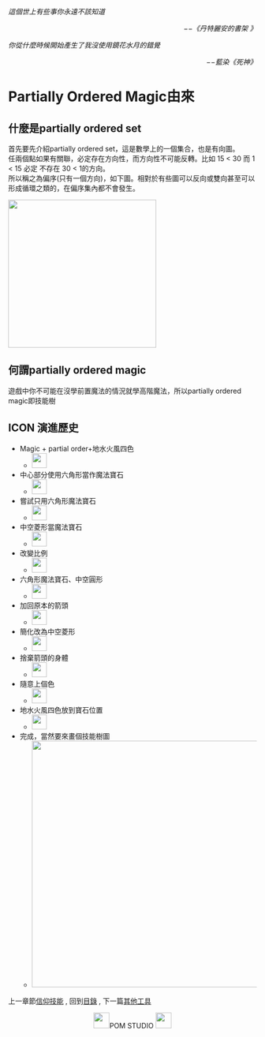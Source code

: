 *這個世上有些事你永遠不該知道*  
<p align="right"><i>−−《丹特麗安的書架 》</i></p>

*你從什麼時候開始產生了我沒使用鏡花水月的錯覺*  
<p align="right"><i>−−藍染《死神》</i></p>


# Partially Ordered Magic由來

## 什麼是partially ordered set
首先要先介紹partially ordered set，這是數學上的一個集合，也是有向圖。  
任兩個點如果有關聯，必定存在方向性，而方向性不可能反轉。比如 15 < 30 而 1 < 15 必定 不存在 30 < 1的方向。  
所以稱之為偏序(只有一個方向)，如下圖。相對於有些圖可以反向或雙向甚至可以形成循環之類的，在偏序集內都不會發生。   

<img src="https://github.com/PartiallyOrderedMagic/PartiallyOrderedMagic.github.io/raw/master/Setting/Appendix/POM/Partially%20Ordered.svg" Width="300" />

## 何謂partially ordered magic
遊戲中你不可能在沒學前置魔法的情況就學高階魔法，所以partially ordered magic即技能樹


## ICON 演進歷史
 * Magic + partial order+地水火風四色
   * <img src="https://github.com/PartiallyOrderedMagic/PartiallyOrderedMagic.github.io/raw/master/Icon/Evolution/001.png" Width="30" />
 * 中心部分使用六角形當作魔法寶石
   * <img src="https://github.com/PartiallyOrderedMagic/PartiallyOrderedMagic.github.io/raw/master/Icon/Evolution/002.png" Width="30" />
 * 嘗試只用六角形魔法寶石
   * <img src="https://github.com/PartiallyOrderedMagic/PartiallyOrderedMagic.github.io/raw/master/Icon/Evolution/003.png" Width="30" />
 * 中空菱形當魔法寶石
   * <img src="https://github.com/PartiallyOrderedMagic/PartiallyOrderedMagic.github.io/raw/master/Icon/Evolution/004.png" Width="30" />
 * 改變比例
   * <img src="https://github.com/PartiallyOrderedMagic/PartiallyOrderedMagic.github.io/raw/master/Icon/Evolution/005.png" Width="30" />
 * 六角形魔法寶石、中空圓形
   * <img src="https://github.com/PartiallyOrderedMagic/PartiallyOrderedMagic.github.io/raw/master/Icon/Evolution/006.png" Width="30" />
 * 加回原本的箭頭
   * <img src="https://github.com/PartiallyOrderedMagic/PartiallyOrderedMagic.github.io/raw/master/Icon/Evolution/007.png" Width="30" />
 * 簡化改為中空菱形
   * <img src="https://github.com/PartiallyOrderedMagic/PartiallyOrderedMagic.github.io/raw/master/Icon/Evolution/008.png" Width="30" />
 * 捨棄箭頭的身體
   * <img src="https://github.com/PartiallyOrderedMagic/PartiallyOrderedMagic.github.io/raw/master/Icon/Evolution/009.png" Width="30" />
 * 隨意上個色
   * <img src="https://github.com/PartiallyOrderedMagic/PartiallyOrderedMagic.github.io/raw/master/Icon/Evolution/010.png" Width="30" />
 * 地水火風四色放到寶石位置
   * <img src="https://github.com/PartiallyOrderedMagic/PartiallyOrderedMagic.github.io/raw/master/Icon/Evolution/011.png" Width="30" />
 * 完成，當然要來畫個技能樹圖
   * <img src="https://github.com/PartiallyOrderedMagic/PartiallyOrderedMagic.github.io/raw/master/Icon/Evolution/012.png" Width="500" />

上一章節[信仰技能](https://partiallyorderedmagic.github.io/Setting/Ch3/Faith) ,
回到[目錄](https://partiallyorderedmagic.github.io/#appendix) ,
下一篇[其他工具](https://partiallyorderedmagic.github.io/Setting/Appendix/Tools) 


<p align="center"><img src="https://github.com/PartiallyOrderedMagic/PartiallyOrderedMagic.github.io/raw/master/Icon/Design/4Element.svg" Height="32" />POM STUDIO <img src="https://github.com/PartiallyOrderedMagic/PartiallyOrderedMagic.github.io/raw/master/Icon/Transparent/POM.png" Height="32" /></p>
